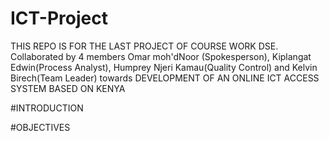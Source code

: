 # ICT-Project

THIS REPO IS FOR THE LAST PROJECT OF COURSE WORK DSE. Collaborated by 4 members Omar moh'dNoor (Spokesperson), Kiplangat Edwin(Process Analyst), Humprey Njeri Kamau(Quality Control) and Kelvin Birech(Team Leader) towards DEVELOPMENT OF AN ONLINE ICT ACCESS SYSTEM BASED ON KENYA


#INTRODUCTION

#OBJECTIVES
